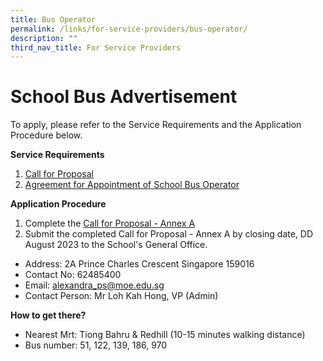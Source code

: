 ```yaml
---
title: Bus Operator
permalink: /links/for-service-providers/bus-operator/
description: ""
third_nav_title: For Service Providers
---
```

# **School Bus Advertisement**

To apply, please refer to the Service Requirements and the Application Procedure below.

**Service Requirements**

1. [Call for Proposal](/files/call%20for%20proposals.pdf)
2. [Agreement for Appointment of School Bus Operator](/files/agreement%20for%20appointment%20of%20school%20bus%20operator.pdf)

**Application Procedure**

1.  Complete the [Call for Proposal - Annex A](/files/call%20for%20proposal%20-%20annex%20a.pdf)
2.  Submit the completed Call for Proposal - Annex A by closing date, DD August 2023 to the School's General Office.

* Address: 2A Prince Charles Crescent Singapore 159016
* Contact No: 62485400
* Email: alexandra_ps@moe.edu.sg
* Contact Person: Mr Loh Kah Hong, VP (Admin)

**How to get there?**

* Nearest Mrt: Tiong Bahru & Redhill (10-15 minutes walking distance)
* Bus number: 51, 122, 139, 186, 970